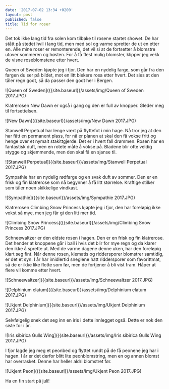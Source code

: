 ```yaml
---
date: '2017-07-02 13:34 +0200'
layout: post
published: false
title: Tid for roser
---
```


Det tok ikke lang tid fra solen kom tilbake til rosene startet showet. De har stått på stedet hvil i lang tid, men med sol og varme spretter de ut en etter en. Alle mine roser er remonterende, det vil si at de fortsetter å blomstre utover sommeren og høsten. For å få flest mulig blomster, klipper jeg vekk de visne roseblomstene etter hvert. 

Queen of Sweden kjøpte jeg i fjor. Den har en nydelig farge, som går fra den fargen du ser på bildet, mot en litt blekere rosa etter hvert. Det sies at den tåler regn godt, så da passer den godt her i Bergen. 

![Queen of Sweden]({{site.baseurl}}/assets/img/Queen of Sweden 2017.JPG)

Klatrerosen New Dawn er også i gang og den er full av knopper. Gleder meg til fortsettelsen.

![New Dawn]({{site.baseurl}}/assets/img/New Dawn 2017.JPG)

<!--more-->

Stanwell Perpetual har lenge vært på flyttefot i min hage. Nå tror jeg at den har fått en permanent plass, for nå er planen at skal den få vokse fritt og henge over et nymalt stakittgjerde. Det er i hvert fall drømmen. Rosen har en fantastisk duft, men en rotete måte å vokse på. Bladene blir ofte veldig stygge og skjemmende, men den skal få en sjanse til.

![Stanwell Perpetual]({{site.baseurl}}/assets/img/Stanwell Perpetual 2017.JPG)

Sympathie har en nydelig rødfarge og en svak duft av sommer. Den er en frisk og fin klatrerose som nå begynner å få litt størrelse. Kraftige stilker som tåler noen skikkelige vindkast. 

![Sympathie]({{site.baseurl}}/assets/img/Sympathie 2017.JPG)

Klatrerosen Climbing Snow Princess kjøpte jeg i fjor, den har foreløpig ikke vokst så mye, men jeg får gi den litt mer tid. 

![Climbing Snow Princess]({{site.baseurl}}/assets/img/Climbing Snow Princess 2017.JPG)

Schneewaltzer er den eldste rosen i hagen. Den er en frisk og fin klatrerose. Det hender at knoppene går i ball i hvis det blir for mye regn og da klarer den ikke å sprette ut. Med de varme dagene denne uken, har den foreløpig klart seg fint. Når denne rosen, klematis og riddersporer blomstrer samtidig, er det et syn. I år har imidlertid sneglene hatt riddersporer som favorittmat, så de er ikke like flotte som før, men de fortjener å bli vist fram. Håper at flere vil komme etter hvert. 

![Schneewaltzer]({{site.baseurl}}/assets/img/Schneewaltzer 2017.JPG)

![Delphinium elatum]({{site.baseurl}}/assets/img/Delphinium elatum 2017.JPG)

![Ukjent Delphinium]({{site.baseurl}}/assets/img/Ukjent Delphinium 2017.JPG)

Selvfølgelig snek det seg inn en iris i dette innlegget også. Dette er nok den siste for i år. 

![Iris sibirica Gulls Wing]({{site.baseurl}}/assets/img/Iris sibirica Gulls Wing 2017.JPG)

I fjor lagde jeg meg et peonbed og flyttet rundt på de få peonene jeg har i hagen. I år er det derfor blitt lite peonblomstring, men en og annen blomst har overrasket. Denne har heller aldri blomstret før. 

![Ukjent Peon]({{site.baseurl}}/assets/img/Ukjent Peon 2017.JPG)

Ha en fin start på juli!

 




